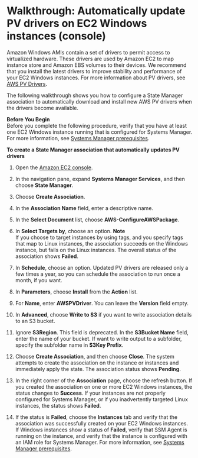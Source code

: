 # Walkthrough: Automatically update PV drivers on EC2 Windows instances \(console\)<a name="sysman-state-pvdriver"></a>

Amazon Windows AMIs contain a set of drivers to permit access to virtualized hardware\. These drivers are used by Amazon EC2 to map instance store and Amazon EBS volumes to their devices\. We recommend that you install the latest drivers to improve stability and performance of your EC2 Windows instances\. For more information about PV drivers, see [AWS PV Drivers](https://docs.aws.amazon.com/AWSEC2/latest/WindowsGuide/xen-drivers-overview.html#xen-driver-awspv)\.

The following walkthrough shows you how to configure a State Manager association to automatically download and install new AWS PV drivers when the drivers become available\.

**Before You Begin**  
Before you complete the following procedure, verify that you have at least one EC2 Windows instance running that is configured for Systems Manager\. For more information, see [Systems Manager prerequisites](systems-manager-prereqs.md)\. 

**To create a State Manager association that automatically updates PV drivers**

1. Open the [Amazon EC2 console](https://console.aws.amazon.com/ec2/)\. 

1. In the navigation pane, expand **Systems Manager Services**, and then choose **State Manager**\.

1. Choose **Create Association**\.

1. In the **Association Name** field, enter a descriptive name\.

1. In the **Select Document** list, choose **AWS\-ConfigureAWSPackage**\.

1. In **Select Targets by**, choose an option\.
**Note**  
If you choose to target instances by using tags, and you specify tags that map to Linux instances, the association succeeds on the Windows instance, but fails on the Linux instances\. The overall status of the association shows **Failed**\.

1. In **Schedule**, choose an option\. Updated PV drivers are released only a few times a year, so you can schedule the association to run once a month, if you want\.

1. In **Parameters**, choose **Install** from the **Action** list\.

1. For **Name**, enter **AWSPVDriver**\. You can leave the **Version** field empty\.

1. In **Advanced**, choose **Write to S3** if you want to write association details to an S3 bucket\.

1. Ignore **S3Region**\. This field is deprecated\. In the **S3Bucket Name** field, enter the name of your bucket\. If want to write output to a subfolder, specify the subfolder name in **S3Key Prefix**\. 

1. Choose **Create Association**, and then choose **Close**\. The system attempts to create the association on the instance or instances and immediately apply the state\. The association status shows **Pending**\.

1. In the right corner of the **Association** page, choose the refresh button\. If you created the association on one or more EC2 Windows instances, the status changes to **Success**\. If your instances are not properly configured for Systems Manager, or if you inadvertently targeted Linux instances, the status shows **Failed**\.

1. If the status is **Failed**, choose the **Instances** tab and verify that the association was successfully created on your EC2 Windows instances\. If Windows instances show a status of **Failed**, verify that SSM Agent is running on the instance, and verify that the instance is configured with an IAM role for Systems Manager\. For more information, see [Systems Manager prerequisites](systems-manager-prereqs.md)\.